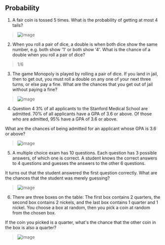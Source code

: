 ## Probability
1. A fair coin is tossed 5 times. What is the probability of getting at most 4 tails?
> ![image](https://github.com/user-attachments/assets/bb6db40f-4767-40f9-b968-6b425ad2206c)
2. When you roll a pair of dice, a double is when both dice show the same number, e.g. both show '1' or both show '4'. What is the chance of a double when you roll a pair of dice?
> 1/6
3. The game Monopoly is played by rolling a pair of dice. If you land in jail, then to get out, you must roll a double on any one of your next three turns, or else pay a fine. What are the chances that you get out of jail without paying a fine?
> ![image](https://github.com/user-attachments/assets/e0ab47b9-c9ab-4970-87d5-2e5699800c7e)
4. Question 4
3% of all applicants to the Stanford Medical School are admitted. 70% of all applicants have a GPA of 3.6 or above. Of those who are admitted, 95% have a GPA of 3.6 or above.

What are the chances of being admitted for an applicant whose GPA is 3.6 or above?
> ![image](https://github.com/user-attachments/assets/749570ec-998d-4cd3-a790-000152c285b8)
5. A multiple choice exam has 10 questions. Each question has 3 possible answers, of which one is correct. A student knows the correct answers to 4 questions and guesses the answers to the other 6 questions.

It turns out that the student answered the first question correctly. What are the chances that the student was merely guessing?
> ![image](https://github.com/user-attachments/assets/200cbf1d-ae2c-48f7-a730-d87472f255a6)
6. There are three boxes on the table: The first box contains 2 quarters, the second box contains 2 nickels, and the last box contains 1 quarter and 1 nickel. You choose a box at random, then you pick a coin at random from the chosen box.

If the coin you picked is a quarter, what's the chance that the other coin in the box is also a quarter?
> ![image](https://github.com/user-attachments/assets/47d7f940-544c-46f0-b41c-0481a2c56e67)
